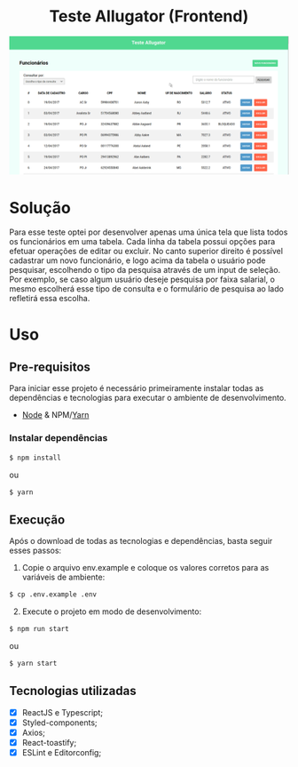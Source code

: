 <h1 align="center">Teste Allugator (Frontend)</h1>

![gif](.github/testallugator.gif)

# Solução

Para esse teste optei por desenvolver apenas uma única tela que lista todos os funcionários em uma tabela. Cada linha da tabela possui opções para efetuar operações de editar ou excluir. No canto superior direito é possível cadastrar um novo funcionário, e logo acima da tabela o usuário pode pesquisar, escolhendo o tipo da pesquisa através de um input de seleção. Por exemplo, se caso algum usuário deseje pesquisa por faixa salarial, o mesmo escolherá esse tipo de consulta e o formulário de pesquisa ao lado refletirá essa escolha.

# Uso
## Pre-requisitos

Para iniciar esse projeto é necessário primeiramente instalar todas as dependências e tecnologias para executar o ambiente de desenvolvimento.

- [Node](https://nodejs.org/en/) & NPM/[Yarn](https://yarnpkg.com/)

### Instalar dependências

```sh
$ npm install
```
ou
```sh
$ yarn
```

## Execução

Após o download de todas as tecnologias e dependências, basta seguir esses passos:

1. Copie o arquivo env.example e coloque os valores corretos para as variáveis de ambiente:
```sh
$ cp .env.example .env
```
2. Execute o projeto em modo de desenvolvimento:
```sh
$ npm run start
```
ou
```sh
$ yarn start
```

## Tecnologias utilizadas

- [X] ReactJS e Typescript;
- [X] Styled-components;
- [X] Axios;
- [X] React-toastify;
- [X] ESLint e Editorconfig;
